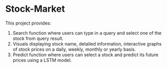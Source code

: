 # Stock-Market

This project provides:
1. Search function where users can type in a query and select one of the stock from query result.
2. Visuals displaying stock name, detailed information, interactive graphs of stock prices on a daily, weekly, monthly or yearly basis.
3. Predict function where users can select a stock and predict its future prices using a LSTM model.
